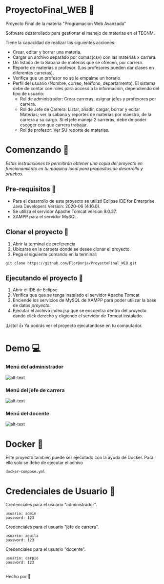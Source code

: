 # ProyectoFinal_WEB :school_satchel:
Proyecto Final de la materia "Programación Web Avanzada"

Software desarrollado para gestionar el manejo de materias en el TECNM.

Tiene la capacidad de realizar las siguientes acciones:

* Crear, editar y borrar una materia.
* Cargar un archivo separado por comas(csv) con las materias x carrera.
* Un listado de la Sabana de materias que se ofrecen, por carrera.
* Reporte de materias x profesor. (Los profesores pueden dar clases en diferentes carreras).
* Verifica que un profesor no se le empalme un horario.
* Perfil del usuario (Nombre, correo, teléfono, departamento).
El sistema debe de contar con roles para acceso a la información, dependiendo del tipo de usuario:
  * Rol de administrador: Crear carreras, asignar jefes y profesores por carrera.
  * Rol de Jefe de Carrera: Listar, añadir, cargar, borrar y editar Materias; ver la sabana y reportes de 
                            materias por maestro, de la carrera a su cargo.
                            Si el jefe maneja 2 carreras, debe de poder escoger con que carrera trabajar.
  * Rol de profesor: Ver SU reporte de materias.

# Comenzando :rocket:
*Estas instrucciones te permitirán obtener una copia del proyecto en funcionamiento en tu máquina local para propósitos de desarrollo y pruebas.*

## Pre-requisitos :page_facing_up:
* Para el desarrollo de este proyecto se utilizó Eclipse IDE for Enterprise Java Developers Version: 2020-06 (4.16.0).
* Se utiliza el servidor Apache Tomcat version 9.0.37.
* XAMPP para el servidor MySQL.

## Clonar el proyecto :eyes:
1. Abrir la terminal de preferencia
2. Ubicarse en la carpeta donde se desee clonar el proyecto.
3. Pega el siguiente comando en la terminal:
```
git clone https://github.com/FlorBorja/ProyectoFinal_WEB.git
```

## Ejecutando el proyecto :wrench:
1. Abrir el IDE de Eclipse.
2. Verifica que que se tenga instalado el servidor Apache Tomcat
3. Enciende los servicios de MySQL de XAMPP para poder utilizar la base de datos *proyecto*.
4. Ejecutar el archivo index.jsp que se encuentra dentro del proyecto dando click derecho y eligiendo el servidor de Tomcat instalado.

¡Listo! :thumbsup: Ya podrás ver el proyecto ejecutandose en tu computador.

# Demo :computer:
### Menú del administrador
![alt-text](https://media.giphy.com/media/YpgUUHpq7Ny1W3zDKg/giphy.gif)
### Menú del jefe de carrera
![alt-text](https://media.giphy.com/media/vBXkUXQbCznWmgaGGc/giphy.gif)
### Menú del docente
![alt-text](https://media.giphy.com/media/hWUMk7RGhJUSArWXrh/giphy.gif)

# Docker :whale:
 Este proyecto también puede ser ejecutado con la ayuda de Docker.
 Para ello solo se debe de ejecutar el achivo
```
docker-compose.yml
```
 
# Credenciales de Usuario :woman:
Credenciales para el usuario "administrador".
```
usuario: admin 
password: 123
```
Credenciales para el usuario "jefe de carrera".
```
usuario: aguila
password: 123
```
Credenciales para el usuario "docente".
```
usuario: carpio
password: 123
```
##
Hecho por :hibiscus:
